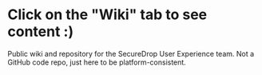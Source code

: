 # Click on the "Wiki" tab to see content :)
Public wiki and repository for the SecureDrop User Experience team. Not a GitHub code repo, just here to be platform-consistent.
